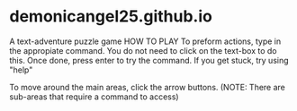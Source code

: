 # demonicangel25.github.io
 A text-adventure puzzle game
 HOW TO PLAY
 To preform actions, type in the appropiate command. You do not need to click on the text-box to do this. Once done, press enter to try the command. If you get stuck, try using "help"
 
 To move around the main areas, click the arrow buttons. (NOTE: There are sub-areas that require a command to access)
